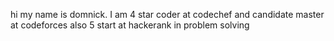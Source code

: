 hi my name is domnick. I am 4 star coder at codechef and candidate master at codeforces 
also 5 start at hackerank in problem solving
